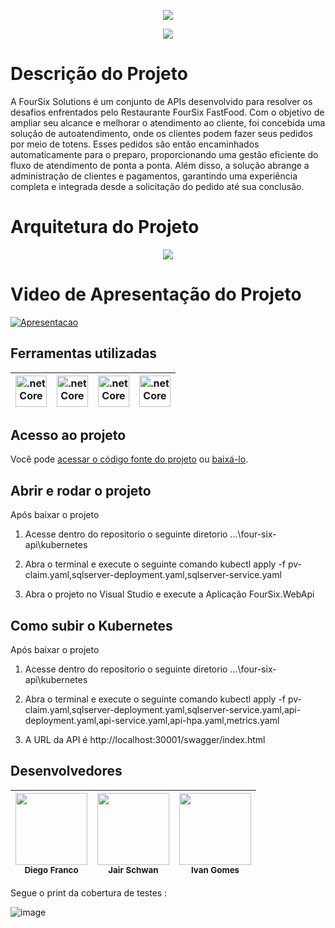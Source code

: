 
<p align="center">
   <img src="https://github.com/Schwaaan/fiap-fast-food/assets/11160318/939444af-f72e-4d5e-a73c-efdf19e66aef"/>
</p>
<p align="center">
   <img src="http://img.shields.io/static/v1?label=STATUS&message=EM%20DESENVOLVIMENTO&color=RED&style=for-the-badge" #vitrinedev/>
</p>

# Descrição do Projeto
A FourSix Solutions é um conjunto de APIs desenvolvido para resolver os desafios enfrentados pelo Restaurante FourSix FastFood. Com o objetivo de ampliar seu alcance e melhorar o atendimento ao cliente, foi concebida uma solução de autoatendimento, onde os clientes podem fazer seus pedidos por meio de totens. Esses pedidos são então encaminhados automaticamente para o preparo, proporcionando uma gestão eficiente do fluxo de atendimento de ponta a ponta. Além disso, a solução abrange a administração de clientes e pagamentos, garantindo uma experiência completa e integrada desde a solicitação do pedido até sua conclusão.

# Arquitetura do Projeto
<p align="center">
   <img src="https://github.com/Schwaaan/fiap-fast-food/assets/11160318/432f823e-7a3b-47ed-879f-b4507232f235"/>
</p>

# Video de Apresentação do Projeto
[![Apresentacao](https://img.youtube.com/vi/VAvbk4zQk-k/0.jpg)](https://www.youtube.com/watch?v=VAvbk4zQk-k)

## Ferramentas utilizadas
| <a href="https://learn.microsoft.com/pt-br/dotnet/" target="_blank"> <img src="https://github.com/Schwaaan/fiap-fast-food/assets/11160318/2d89d325-9f3d-4920-b496-dfdc9ff5ded7" alt=".netCore" height="50" /></a> | <a href="https://learn.microsoft.com/pt-br/sql/?view=sql-server-ver16" target="_blank"><img src="https://github.com/Schwaaan/fiap-fast-food/assets/11160318/4585295d-5064-421e-9652-a5dd1f38622b" alt=".netCore"  height="50"/></a> | <a href="https://docs.docker.com/manuals/" target="_blank"> <img src="https://github.com/Schwaaan/fiap-fast-food/assets/11160318/238b190a-67b1-4002-9d1d-23fe34e2bc7f" alt=".netCore" height="50"/></a> | <a href="https://kubernetes.io/pt-br/docs/home/" target="_blank"> <img src="https://github.com/Schwaaan/fiap-fast-food/assets/11160318/30c37852-b6ff-414a-9b59-0b4f5b5d499a" alt=".netCore" height="50"/></a>
| :---: | :---: | :---: | :---:
## Acesso ao projeto

Você pode [acessar o código fonte do projeto](https://github.com/Schwaaan/fiap-fast-food) ou [baixá-lo](https://github.com/Schwaaan/fiap-fast-food/archive/refs/heads/main.zip).

## Abrir e rodar o projeto

Após baixar o projeto
1. Acesse dentro do repositorio o seguinte diretorio
...\four-six-api\kubernetes

2. Abra o terminal e execute o seguinte comando
kubectl apply -f pv-claim.yaml,sqlserver-deployment.yaml,sqlserver-service.yaml

3. Abra o projeto no Visual Studio e execute a Aplicação FourSix.WebApi

## Como subir o Kubernetes

Após baixar o projeto
1. Acesse dentro do repositorio o seguinte diretorio
...\four-six-api\kubernetes

2. Abra o terminal e execute o seguinte comando
kubectl apply -f pv-claim.yaml,sqlserver-deployment.yaml,sqlserver-service.yaml,api-deployment.yaml,api-service.yaml,api-hpa.yaml,metrics.yaml

3. A URL da API é http://localhost:30001/swagger/index.html

## Desenvolvedores

| <img src="https://github.com/Schwaaan/fiap-fast-food/assets/11160318/09d0e2ab-4d4d-4874-af77-404e5cd1cd6c" width=115><br><sub>Diego Franco</sub> |  <img src="https://github.com/Schwaaan/fiap-fast-food/assets/11160318/b1ce0748-d58e-464a-ad44-1a8a6b6f82a6" width=115><br><sub>Jair Schwan</sub> | <img src="https://github.com/Schwaaan/fiap-fast-food/assets/11160318/80c49cda-1d54-4c76-b7d4-020fac25027f" width=115><br><sub>Ivan Gomes</sub> |
| :---: | :---: | :---:


Segue o print da cobertura de testes : 

![image](https://github.com/Schwaaan/fiap-fast-food-production/assets/49553583/fcc31374-2ad3-4f27-b074-2c6c631b5425)



